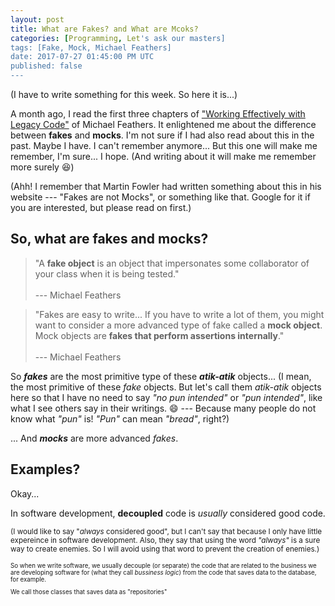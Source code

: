 ```yaml
---
layout: post
title: What are Fakes? and What are Mcoks?
categories: [Programming, Let's ask our masters]
tags: [Fake, Mock, Michael Feathers]
date: 2017-07-27 01:45:00 PM UTC
published: false
---
```


<!-- August 04, 2017 12:30:00 AM Philippine Time -->

(I have to write something for this week. So here it is...)

A month ago, I read the first three chapters of ["Working Effectively with Legacy Code"](https://www.bookdepository.com/Working-Effectively-with-Legacy-Code-Michael-Feathers/9780131177055?a_aid=jflaga) of Michael Feathers. It enlightened me about the difference between **fakes** and **mocks**. I'm not sure if I had also read about this in the past. Maybe I have. I can't remember anymore... But this one will make me remember, I'm sure... I hope. (And writing about it will make me remember more surely :laughing:)

(Ahh! I remember that Martin Fowler had written something about this in his website --- "Fakes are not Mocks", or something like that. Google for it if you are interested, but please read on first.)

## So, what are **fakes** and **mocks**?

> "A **fake object** is an object that impersonates some collaborator of your class when it is being tested."
<br /><br />
> --- Michael Feathers

> "Fakes are easy to write... If you have to write a lot of them, you might want to consider a more advanced type of fake called a **mock object**. Mock objects are **fakes that perform assertions internally**."
<br /><br />
> --- Michael Feathers

<!--more-->

So _**fakes**_ are the most primitive type of these _**atik-atik**_ objects... (I mean, the most primitive of these _fake_ objects. But let's call them _atik-atik_ objects here so that I have no need to say _"no pun intended"_ or _"pun intended"_, like what I see others say in their writings. :smile: --- Because many people do not know what _"pun"_ is! _"Pun"_ can mean _"bread"_, right?)

... And _**mocks**_ are more advanced _fakes_.

## Examples?

Okay...

In software development, **decoupled** code is _usually_ considered good code. 

<small>(I would like to say "_always_ considered good", but I can't say that because I only have little expereince in software development. Also, they say that using the word _"always"_ is a sure way to create enemies. So I will avoid using that word to prevent the creation of enemies.)<small>

So when we write software, we usually decouple (or separate) the code that are related to the business we are developing software for (what they call _bussiness logic_) from the code that saves data to the database, for example.

We call those classes that saves data as "repositories"



<!--

**Let's make a little story to make things exciting here...**

## Story...

Year 3030.

Aliens have invaded earth! 

(I don't really believe in aliens, unless I see one... but if angels are aliens too then I believe in aliens :grin:)

_"Earth creatures... we have come come in peace. But if you have no gift to give for us, THERE WILL BE WAAARRRRR!"

Humans gave them gold. They throw them away.

Then a little human gave them a cat.

_"These tiny little creatures are so cuuute!!!"_

They loved cats. They wanted their cats to be forever remembered.

So they commissioned humans to write software that will store information for each alien and the cats that they owned .

_"It must be good!"_ they demanded.

**Decoupled** is what **good** means on earth.

So humans started to creat _models_ in their code...

``` csharp
class Alien {
    public string Name {get; set;}
}

class Cat {
    public string Name {get; set;}
}

-->